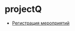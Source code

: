# projectQ
 - [Регистрация мероприятий](https://github.com/RUGameLink/projectQ/blob/main/md/Регистрация%20на%20мероприятия/Регистация%20на%20МП%20v2.md)
